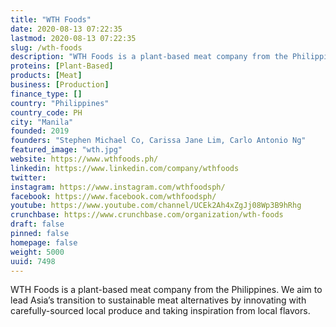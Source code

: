 ```yaml
---
title: "WTH Foods"
date: 2020-08-13 07:22:35
lastmod: 2020-08-13 07:22:35
slug: /wth-foods
description: "WTH Foods is a plant-based meat company from the Philippines. We aim to lead Asia’s transition to sustainable meat alternatives by innovating with carefully-sourced local produce and taking inspiration from local flavors."
proteins: [Plant-Based]
products: [Meat]
business: [Production]
finance_type: []
country: "Philippines"
country_code: PH
city: "Manila"
founded: 2019
founders: "Stephen Michael Co, Carissa Jane Lim, Carlo Antonio Ng"
featured_image: "wth.jpg"
website: https://www.wthfoods.ph/
linkedin: https://www.linkedin.com/company/wthfoods
twitter: 
instagram: https://www.instagram.com/wthfoodsph/
facebook: https://www.facebook.com/wthfoodsph/
youtube: https://www.youtube.com/channel/UCEk2Ah4xZgJj08Wp3B9hRhg
crunchbase: https://www.crunchbase.com/organization/wth-foods
draft: false
pinned: false
homepage: false
weight: 5000
uuid: 7498
---
```

WTH Foods is a plant-based meat company from the Philippines. We aim to lead Asia’s transition to sustainable meat alternatives by innovating with carefully-sourced local produce and taking inspiration from local flavors.
